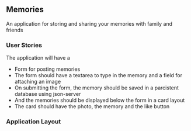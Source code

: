 ## Memories
An application for storing and sharing your memories with family and friends

### User Stories
The application will have a 
- Form for posting memories
- The form should have a textarea to type in the memory and a field for attaching an image
- On submitting the form, the memory should be saved in a parcistent database using json-server
- And the memories should be displayed below the form in a card layout
- The card should have the photo, the memory and the like button

### Application Layout

